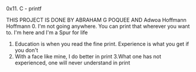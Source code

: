 0x11. C - printf

THIS PROJECT IS DONE BY ABRAHAM G POQUEE AND Adwoa Hoffmann Hoffmann
0. I'm not going anywhere. You can print that wherever you want to. I'm here and I'm a Spur for life
1. Education is when you read the fine print. Experience is what you get if you don't
2. With a face like mine, I do better in print
3.What one has not experienced, one will never understand in print
